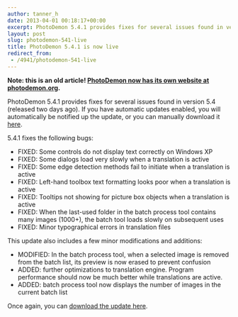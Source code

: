 ```yaml
---
author: tanner_h
date: 2013-04-01 00:18:17+00:00
excerpt: PhotoDemon 5.4.1 provides fixes for several issues found in version 5.4 (released two days ago).  If you have automatic updates enabled, the software will notify you of this update.  The list of fixes includes...
layout: post
slug: photodemon-541-live
title: PhotoDemon 5.4.1 is now live
redirect_from:
 - /4941/photodemon-541-live
---
```


**Note: this is an old article!  [PhotoDemon now has its own website at photodemon.org](https://photodemon.org).**

PhotoDemon 5.4.1 provides fixes for several issues found in version 5.4 (released two days ago).  If you have automatic updates enabled, you will automatically be notified up the update, or you can manually download it [here](https://photodemon.org/download/).

5.4.1 fixes the following bugs:

  * FIXED: Some controls do not display text correctly on Windows XP
  * FIXED: Some dialogs load very slowly when a translation is active
  * FIXED: Some edge detection methods fail to initiate when a translation is active
  * FIXED: Left-hand toolbox text formatting looks poor when a translation is active
  * FIXED: Tooltips not showing for picture box objects when a translation is active
  * FIXED: When the last-used folder in the batch process tool contains many images (1000+), the batch tool loads slowly on subsequent uses
  * FIXED: Minor typographical errors in translation files

This update also includes a few minor modifications and additions:

  * MODIFIED: In the batch process tool, when a selected image is removed from the batch list, its preview is now erased to prevent confusion
  * ADDED: further optimizations to translation engine.  Program performance should now be much better while translations are active.
  * ADDED: batch process tool now displays the number of images in the current batch list

Once again, you can [download the update here](https://photodemon.org/download/).  
